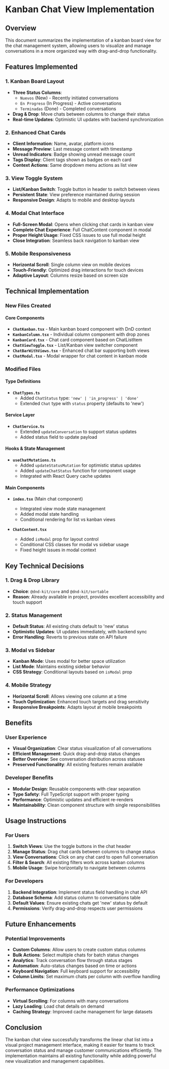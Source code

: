 # Kanban Chat View Implementation

## Overview

This document summarizes the implementation of a kanban board view for the chat management system, allowing users to visualize and manage conversations in a more organized way with drag-and-drop functionality.

## Features Implemented

### 1. Kanban Board Layout
- **Three Status Columns**:
  - `Nuevos` (New) - Recently initiated conversations
  - `En Progreso` (In Progress) - Active conversations
  - `Terminadas` (Done) - Completed conversations
- **Drag & Drop**: Move chats between columns to change their status
- **Real-time Updates**: Optimistic UI updates with backend synchronization

### 2. Enhanced Chat Cards
- **Client Information**: Name, avatar, platform icons
- **Message Preview**: Last message content with timestamp
- **Unread Indicators**: Badge showing unread message count
- **Tags Display**: Client tags shown as badges on each card
- **Context Actions**: Same dropdown menu actions as list view

### 3. View Toggle System
- **List/Kanban Switch**: Toggle button in header to switch between views
- **Persistent State**: View preference maintained during session
- **Responsive Design**: Adapts to mobile and desktop layouts

### 4. Modal Chat Interface
- **Full-Screen Modal**: Opens when clicking chat cards in kanban view
- **Complete Chat Experience**: Full ChatContent component in modal
- **Proper Height Usage**: Fixed CSS issues to use full modal height
- **Close Integration**: Seamless back navigation to kanban view

### 5. Mobile Responsiveness
- **Horizontal Scroll**: Single column view on mobile devices
- **Touch-Friendly**: Optimized drag interactions for touch devices
- **Adaptive Layout**: Columns resize based on screen size

## Technical Implementation

### New Files Created

#### Core Components
- **`ChatKanban.tsx`** - Main kanban board component with DnD context
- **`KanbanColumn.tsx`** - Individual column component with drop zones
- **`KanbanCard.tsx`** - Chat card component based on ChatListItem
- **`ChatViewToggle.tsx`** - List/Kanban view switcher component
- **`ChatBarWithViews.tsx`** - Enhanced chat bar supporting both views
- **`ChatModal.tsx`** - Modal wrapper for chat content in kanban mode

### Modified Files

#### Type Definitions
- **`ChatTypes.ts`**
  - Added `ChatStatus` type: `'new' | 'in_progress' | 'done'`
  - Extended `Chat` type with `status` property (defaults to 'new')

#### Service Layer
- **`ChatService.ts`**
  - Extended `updateConversation` to support status updates
  - Added status field to update payload

#### Hooks & State Management
- **`useChatMutations.ts`**
  - Added `updateStatusMutation` for optimistic status updates
  - Added `updateChatStatus` function for component usage
  - Integrated with React Query cache updates

#### Main Components
- **`index.tsx`** (Main chat component)
  - Integrated view mode state management
  - Added modal state handling
  - Conditional rendering for list vs kanban views

- **`ChatContent.tsx`**
  - Added `isModal` prop for layout control
  - Conditional CSS classes for modal vs sidebar usage
  - Fixed height issues in modal context

## Key Technical Decisions

### 1. Drag & Drop Library
- **Choice**: `@dnd-kit/core` and `@dnd-kit/sortable`
- **Reason**: Already available in project, provides excellent accessibility and touch support

### 2. Status Management
- **Default Status**: All existing chats default to 'new' status
- **Optimistic Updates**: UI updates immediately, with backend sync
- **Error Handling**: Reverts to previous state on API failure

### 3. Modal vs Sidebar
- **Kanban Mode**: Uses modal for better space utilization
- **List Mode**: Maintains existing sidebar behavior
- **CSS Strategy**: Conditional layouts based on `isModal` prop

### 4. Mobile Strategy
- **Horizontal Scroll**: Allows viewing one column at a time
- **Touch Optimization**: Enhanced touch targets and drag sensitivity
- **Responsive Breakpoints**: Adapts layout at mobile breakpoints

## Benefits

### User Experience
- **Visual Organization**: Clear status visualization of all conversations
- **Efficient Management**: Quick drag-and-drop status changes
- **Better Overview**: See conversation distribution across statuses
- **Preserved Functionality**: All existing features remain available

### Developer Benefits
- **Modular Design**: Reusable components with clear separation
- **Type Safety**: Full TypeScript support with proper typing
- **Performance**: Optimistic updates and efficient re-renders
- **Maintainability**: Clean component structure with single responsibilities

## Usage Instructions

### For Users
1. **Switch Views**: Use the toggle buttons in the chat header
2. **Manage Status**: Drag chat cards between columns to change status
3. **View Conversations**: Click on any chat card to open full conversation
4. **Filter & Search**: All existing filters work across kanban columns
5. **Mobile Usage**: Swipe horizontally to navigate between columns

### For Developers
1. **Backend Integration**: Implement status field handling in chat API
2. **Database Schema**: Add status column to conversations table
3. **Default Values**: Ensure existing chats get 'new' status by default
4. **Permissions**: Verify drag-and-drop respects user permissions

## Future Enhancements

### Potential Improvements
- **Custom Columns**: Allow users to create custom status columns
- **Bulk Actions**: Select multiple chats for batch status changes
- **Analytics**: Track conversation flow through status stages
- **Automation**: Auto-status changes based on time or actions
- **Keyboard Navigation**: Full keyboard support for accessibility
- **Column Limits**: Set maximum chats per column with overflow handling

### Performance Optimizations
- **Virtual Scrolling**: For columns with many conversations
- **Lazy Loading**: Load chat details on demand
- **Caching Strategy**: Improved cache management for large datasets

## Conclusion

The kanban chat view successfully transforms the linear chat list into a visual project management interface, making it easier for teams to track conversation status and manage customer communications efficiently. The implementation maintains all existing functionality while adding powerful new visualization and management capabilities.